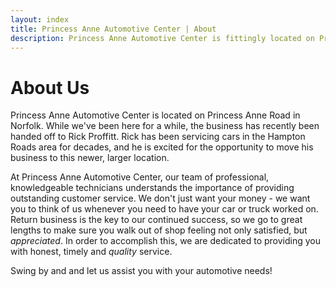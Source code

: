 ```yaml
---
layout: index
title: Princess Anne Automotive Center | About
description: Princess Anne Automotive Center is fittingly located on Princess Anne Road in Norfolk, VA. Our knowledgeable technicians are committed to offering a fast, friendly and thorough experience for all our customers.
---
```


# About Us

Princess Anne Automotive Center is located on Princess Anne Road in Norfolk. While we've been here for a while, the business has recently been handed off to Rick Proffitt. Rick has been servicing cars in the Hampton Roads area for decades, and he is excited for the opportunity to move his business to this newer, larger location.

At Princess Anne Automotive Center, our team of professional, knowledgeable technicians understands the importance of providing outstanding customer service. We don't just want your money - we want you to think of us whenever you need to have your car or truck worked on. Return business is the key to our continued success, so we go to great lengths to make sure you walk out of shop feeling not only satisfied, but _appreciated_. In order to accomplish this, we are dedicated to providing you with honest, timely and _quality_ service.

Swing by and and let us assist you with your automotive needs!